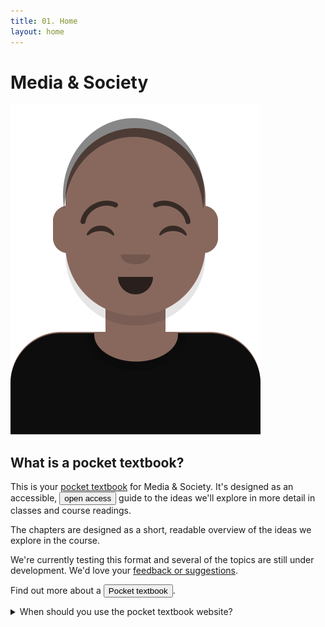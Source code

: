 ```yaml
---
title: 01. Home
layout: home
---
```


# Media & Society

![Media student](img/cap.svg)

## What is a pocket textbook?
This is your [pocket textbook](/about/) for Media & Society. It's designed as an accessible, <button popovertarget="open">open access</button> guide to 
the ideas we'll explore in more detail in classes and course readings. 

The chapters are designed as a short, readable overview of the ideas we explore in the course.

We're currently testing this format and several of the topics are still under development. 
We'd love your [feedback or suggestions](https://forms.office.com/Pages/ResponsePage.aspx?id=NUNFkk5Wz0ywsCREW4wD9x3s_0Z6PpBKt8EXUBVHZFtUQjQyUjA3T0JWNlZPRElOVFpGRFFBVFFIOS4u).

Find out more about a <button popovertarget="pocket">Pocket textbook</button>.

<div popover id="pocket">
  <h2>What is a pocket textbook?</h2>
  <hr>
  <p>Your pocket textbook takes the form of a website that you can use on your phone or download as a pdf.</p>
  <p>We suggest you use the website version when you want to view videos or animations or listen to audio.</p>
  <button popovertarget="pocket" popovertargetaction="hide">Close</button>
</div>

<div popover id="open">
## What is "open access"?
  <hr>
The pocket textbook is an open access textbook.
Anyone should be able to read, download, copy, distribute, print, search for and search within it. 
- There are no financial, legal or technical barriers to accessing the textbook. 
- The authors should be acknowledged.
- Any derivative works are also shared under a similar license.   
This is known as a ** Creative Commons Attribution-ShareAlike 4.0 (BY-SA)** license.
<button popovertarget="open" popovertargetaction="hide">Close</button>
</div>

<details markdown="block">
- Viewing video and animations.
- Listening to podcasts.
- Searching for keywords.
- Using interactive exercises (like this one).
<summary>When should you use the pocket textbook website?</summary>

<hr>

<details markdown="block">
- When you won't have wifi access. 
- To avoid using mobile data.
- For focused, uninterrupted reading.
- For printing and physical note-taking.
<summary>When should you use the pocket textbook pdf?</summary>

## License
![CC Attribution-ShareAlike 4.0 (BY-SA)](img/by-sa.png)  

<a href="https://creativecommons.org">Media and Society - A Pocket Textbook</a> © 2025 by <a href="https://creativecommons.org">Marion Walton, Adam Haupt, Martha Evans and Wallace Chuma</a> is licensed under <a href="https://creativecommons.org/licenses/by-sa/4.0/">Creative Commons Attribution-ShareAlike 4.0 International</a><img src="https://mirrors.creativecommons.org/presskit/icons/cc.svg" style="max-width: 1em;max-height:1em;margin-left: .2em;"><img src="https://mirrors.creativecommons.org/presskit/icons/by.svg" style="max-width: 1em;max-height:1em;margin-left: .2em;"><img src="https://mirrors.creativecommons.org/presskit/icons/sa.svg" style="max-width: 1em;max-height:1em;margin-left: .2em;">

## Website
This is a Jekyll website that uses the [Just the Docs] theme. 

[Just the Docs]: https://just-the-docs.github.io/just-the-docs/
[GitHub Pages]: https://docs.github.com/en/pages
[README]: https://github.com/just-the-docs/just-the-docs-template/blob/main/README.md
[Jekyll]: https://jekyllrb.com
[GitHub Pages / Actions workflow]: https://github.blog/changelog/2022-07-27-github-pages-custom-github-actions-workflows-beta/
[use this template]: https://github.com/just-the-docs/just-the-docs-template/generate
